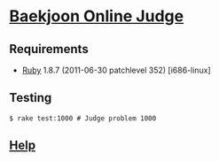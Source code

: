 # [Baekjoon Online Judge][]

## Requirements

* [Ruby][] 1.8.7 (2011-06-30 patchlevel 352) [i686-linux]

## Testing

	$ rake test:1000 # Judge problem 1000

## [Help][]

[Baekjoon Online Judge]: https://www.acmicpc.net
[Ruby]: https://www.ruby-lang.org
[Help]: https://www.acmicpc.net/help/judge
